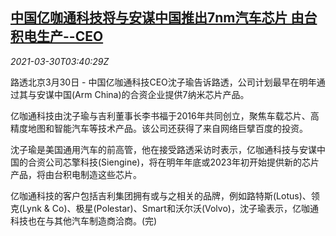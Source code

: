 <!--1617076863000-->
[中国亿咖通科技将与安谋中国推出7nm汽车芯片 由台积电生产--CEO](https://cn.reuters.com/article/china-7nm-chip-tsmc-0330-idCNKBS2BM09E)
------

<div><i>2021-03-30T03:40:29Z</i></div><p>路透北京3月30日 - 中国亿咖通科技CEO沈子瑜告诉路透，公司计划最早在明年通过其与安谋中国(Arm China)的合资企业提供7纳米芯片产品。</p><p>亿咖通科技由沈子瑜与吉利董事长李书福于2016年共同创立，聚焦车载芯片、高精度地图和智能汽车等技术产品。该公司还获得了来自网络巨擘百度的投资。</p><p>沈子瑜是美国通用汽车的前高管，他在接受路透采访时表示，亿咖通科技与安谋中国的合资公司芯擎科技(Siengine)，将在明年年底或2023年初开始提供新的芯片产品，将由台积电制造这些芯片。</p><p>亿咖通科技的客户包括吉利集团拥有或与之相关的品牌，例如路特斯(Lotus)、领克(Lynk &amp; Co)、极星(Polestar)、Smart和沃尔沃(Volvo)，沈子瑜表示，亿咖通科技也在与其他汽车制造商洽商。(完)</p>
